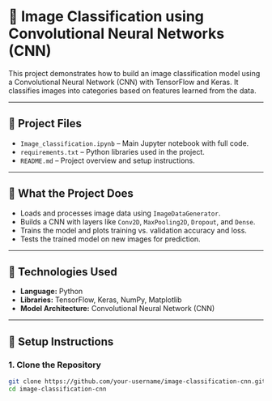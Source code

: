 # 🧠 Image Classification using Convolutional Neural Networks (CNN)

This project demonstrates how to build an image classification model using a Convolutional Neural Network (CNN) with TensorFlow and Keras. It classifies images into categories based on features learned from the data.

---

## 📁 Project Files

- `Image_classification.ipynb` – Main Jupyter notebook with full code.
- `requirements.txt` – Python libraries used in the project.
- `README.md` – Project overview and setup instructions.

---

## 🚀 What the Project Does

- Loads and processes image data using `ImageDataGenerator`.
- Builds a CNN with layers like `Conv2D`, `MaxPooling2D`, `Dropout`, and `Dense`.
- Trains the model and plots training vs. validation accuracy and loss.
- Tests the trained model on new images for prediction.

---

## 📌 Technologies Used

- **Language:** Python
- **Libraries:** TensorFlow, Keras, NumPy, Matplotlib
- **Model Architecture:** Convolutional Neural Network (CNN)

---

## 🔧 Setup Instructions

### 1. Clone the Repository

```bash
git clone https://github.com/your-username/image-classification-cnn.git
cd image-classification-cnn
